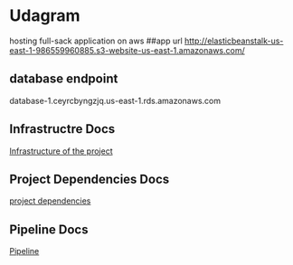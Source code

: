 # Udagram
hosting full-sack application on aws
##app url 
http://elasticbeanstalk-us-east-1-986559960885.s3-website-us-east-1.amazonaws.com/
## database endpoint 
database-1.ceyrcbyngzjq.us-east-1.rds.amazonaws.com
## Infrastructre Docs
[Infrastructure of the project](./documenntation/infrastructure.md)
## Project Dependencies Docs
[project dependencies](./documenntation/dependencies.md)
## Pipeline Docs
[Pipeline](./documenntation/pipeline.md)
